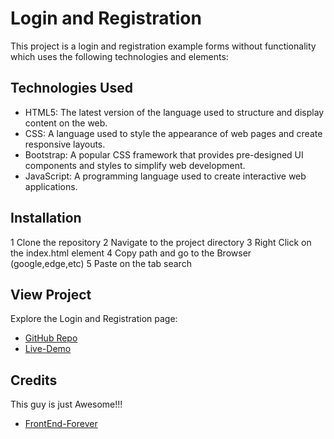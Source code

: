 # Login and Registration
This project is a login and registration example forms without functionality which uses the following technologies and elements:

## Technologies Used
* HTML5: The latest version of the language used to structure and display content on the web.
* CSS: A language used to style the appearance of web pages and create responsive layouts.
* Bootstrap: A popular CSS framework that provides pre-designed UI components and styles to simplify web development.
* JavaScript: A programming language used to create interactive web applications.

## Installation
1 Clone the repository
2 Navigate to the project directory 
3 Right Click on the index.html element 
4 Copy path and go to the Browser (google,edge,etc)
5 Paste on the tab search

## View Project
Explore the Login and Registration page:

* [GitHub Repo](https://github.com/Lucas-marques-web/Login-Registration-page)
* [Live-Demo](https://lucas-marques-web.github.io/Login-Registration-page/)

## Credits
This guy is just Awesome!!!
* [FrontEnd-Forever](https://www.frontendforever.com/)
